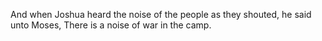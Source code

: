 And when Joshua heard the noise of the people as they shouted, he said unto Moses, There is a noise of war in the camp.
